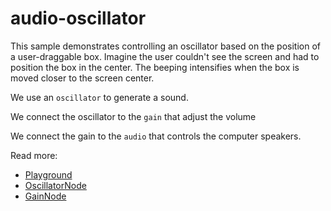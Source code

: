 audio-oscillator
================

This sample demonstrates controlling an oscillator based on the position of a user-draggable box. Imagine the user couldn't see the screen and had to position the box in the center. The beeping intensifies when the box is moved closer to the screen center.

We use an ```oscillator``` to generate a sound.

We connect the oscillator to the ```gain``` that adjust the volume

We connect the gain to the ```audio``` that controls the computer speakers.

Read more:
* [Playground](http://webaudioplayground.appspot.com)
* [OscillatorNode](https://developer.mozilla.org/en-US/docs/Web/API/OscillatorNode)
* [GainNode](https://developer.mozilla.org/en-US/docs/Web/API/gainnode)
